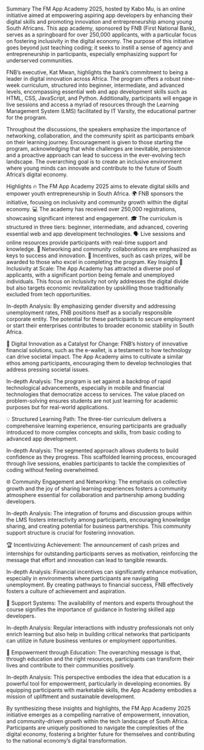 Summary
The FM App Academy 2025, hosted by Kabo Mu, is an online initiative aimed at empowering aspiring app developers by enhancing their digital skills and promoting innovation and entrepreneurship among young South Africans. This app academy, sponsored by FNB (First National Bank), serves as a springboard for over 250,000 applicants, with a particular focus on fostering inclusivity in the digital economy. The purpose of this initiative goes beyond just teaching coding; it seeks to instill a sense of agency and entrepreneurship in participants, especially emphasizing support for underserved communities.

FNB’s executive, Kat Mwan, highlights the bank’s commitment to being a leader in digital innovation across Africa. The program offers a robust nine-week curriculum, structured into beginner, intermediate, and advanced levels, encompassing essential web and app development skills such as HTML, CSS, JavaScript, and Python. Additionally, participants will engage in live sessions and access a myriad of resources through the Learning Management System (LMS) facilitated by IT Varsity, the educational partner for the program.

Throughout the discussions, the speakers emphasize the importance of networking, collaboration, and the community spirit as participants embark on their learning journey. Encouragement is given to those starting the program, acknowledging that while challenges are inevitable, persistence and a proactive approach can lead to success in the ever-evolving tech landscape. The overarching goal is to create an inclusive environment where young minds can innovate and contribute to the future of South Africa’s digital economy.

Highlights
🔥 The FM App Academy 2025 aims to elevate digital skills and empower youth entrepreneurship in South Africa.
🌍 FNB sponsors the initiative, focusing on inclusivity and community growth within the digital economy.
💻 The academy has received over 250,000 registrations, showcasing significant interest and engagement.
🎓 The curriculum is structured in three tiers: beginner, intermediate, and advanced, covering essential web and app development technologies.
🗣 Live sessions and online resources provide participants with real-time support and knowledge.
🤝 Networking and community collaborations are emphasized as keys to success and innovation.
🎉 Incentives, such as cash prizes, will be awarded to those who excel in completing the program.
Key Insights
🚀 Inclusivity at Scale: The App Academy has attracted a diverse pool of applicants, with a significant portion being female and unemployed individuals. This focus on inclusivity not only addresses the digital divide but also targets economic revitalization by upskilling those traditionally excluded from tech opportunities.

In-depth Analysis: By emphasizing gender diversity and addressing unemployment rates, FNB positions itself as a socially responsible corporate entity. The potential for these participants to secure employment or start their enterprises contributes to broader economic stability in South Africa.

🤖 Digital Innovation as a Catalyst for Change: FNB’s history of innovative financial solutions, such as the e-wallet, is a testament to how technology can drive societal impact. The App Academy aims to cultivate a similar ethos among participants, encouraging them to develop technologies that address pressing societal issues.

In-depth Analysis: The program is set against a backdrop of rapid technological advancements, especially in mobile and financial technologies that democratize access to services. The value placed on problem-solving ensures students are not just learning for academic purposes but for real-world applications.

💡 Structured Learning Path: The three-tier curriculum delivers a comprehensive learning experience, ensuring participants are gradually introduced to more complex concepts and skills, from basic coding to advanced app development.

In-depth Analysis: The segmented approach allows students to build confidence as they progress. This scaffolded learning process, encouraged through live sessions, enables participants to tackle the complexities of coding without feeling overwhelmed.

🌐 Community Engagement and Networking: The emphasis on collective growth and the joy of sharing learning experiences fosters a community atmosphere essential for collaboration and partnership among budding developers.

In-depth Analysis: The integration of forums and discussion groups within the LMS fosters interactivity among participants, encouraging knowledge sharing, and creating potential for business partnerships. This community support structure is crucial for fostering innovation.

🏆 Incentivizing Achievement: The announcement of cash prizes and internships for outstanding participants serves as motivation, reinforcing the message that effort and innovation can lead to tangible rewards.

In-depth Analysis: Financial incentives can significantly enhance motivation, especially in environments where participants are navigating unemployment. By creating pathways to financial success, FNB effectively fosters a culture of achievement and aspiration.

🤝 Support Systems: The availability of mentors and experts throughout the course signifies the importance of guidance in fostering skilled app developers.

In-depth Analysis: Regular interactions with industry professionals not only enrich learning but also help in building critical networks that participants can utilize in future business ventures or employment opportunities.

🌟 Empowerment through Education: The overarching message is that, through education and the right resources, participants can transform their lives and contribute to their communities positively.

In-depth Analysis: This perspective embodies the idea that education is a powerful tool for empowerment, particularly in developing economies. By equipping participants with marketable skills, the App Academy embodies a mission of upliftment and sustainable development.

By synthesizing these insights and highlights, the FM App Academy 2025 initiative emerges as a compelling narrative of empowerment, innovation, and community-driven growth within the tech landscape of South Africa. Participants are uniquely positioned to navigate the complexities of the digital economy, fostering a brighter future for themselves and contributing to the national economy’s digital transformation.
